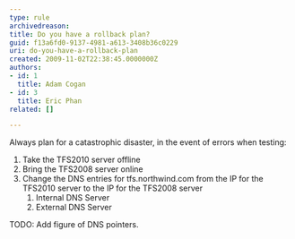 ```yaml
---
type: rule
archivedreason: 
title: Do you have a rollback plan?
guid: f13a6fd0-9137-4981-a613-3408b36c0229
uri: do-you-have-a-rollback-plan
created: 2009-11-02T22:38:45.0000000Z
authors:
- id: 1
  title: Adam Cogan
- id: 3
  title: Eric Phan
related: []

---
```




  <p style="margin-right&#58;0px;" dir="ltr">Always plan for a catastrophic disaster, in the event of errors when testing&#58;</p>
<ol>
    <li>Take the&#160;TFS2010 server offline </li>
    <li>Bring the TFS2008 server online </li>
    <li>Change the DNS entries for tfs.northwind.com from the IP for the TFS2010 server to the IP for the TFS2008 server
    <ol>
        <li>Internal DNS Server </li>
        <li>External DNS Server</li>
    </ol>
    </li>
</ol>
<p>TODO&#58; Add figure of DNS pointers.</p>

<br><excerpt class='endintro'></excerpt><br>



